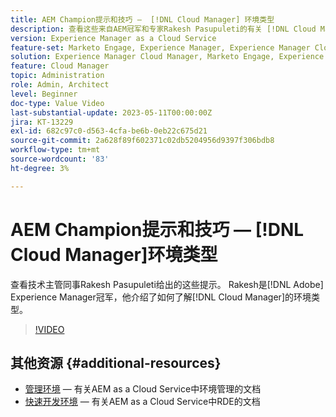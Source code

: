 ```yaml
---
title: AEM Champion提示和技巧 —  [!DNL Cloud Manager] 环境类型
description: 查看这些来自AEM冠军和专家Rakesh Pasupuleti的有关 [!DNL Cloud Manager]环境类型的提示。
version: Experience Manager as a Cloud Service
feature-set: Marketo Engage, Experience Manager, Experience Manager Cloud Manager
solution: Experience Manager Cloud Manager, Marketo Engage, Experience Manager Cloud Manager
feature: Cloud Manager
topic: Administration
role: Admin, Architect
level: Beginner
doc-type: Value Video
last-substantial-update: 2023-05-11T00:00:00Z
jira: KT-13229
exl-id: 682c97c0-d563-4cfa-be6b-0eb22c675d21
source-git-commit: 2a628f89f602371c02db5204956d9397f306bdb8
workflow-type: tm+mt
source-wordcount: '83'
ht-degree: 3%

---
```


# AEM Champion提示和技巧 — [!DNL Cloud Manager]环境类型

查看技术主管同事Rakesh Pasupuleti给出的这些提示。 Rakesh是[!DNL Adobe] Experience Manager冠军，他介绍了如何了解[!DNL Cloud Manager]的环境类型。

>[!VIDEO](https://video.tv.adobe.com/v/3419297?quality=12&learn=on)

## 其他资源 {#additional-resources}

* [管理环境](https://experienceleague.adobe.com/docs/experience-manager-cloud-service/content/implementing/using-cloud-manager/manage-environments.html) — 有关AEM as a Cloud Service中环境管理的文档
* [快速开发环境](https://experienceleague.adobe.com/docs/experience-manager-cloud-service/content/implementing/developing/rapid-development-environments.html?lang=zh-Hans) — 有关AEM as a Cloud Service中RDE的文档
